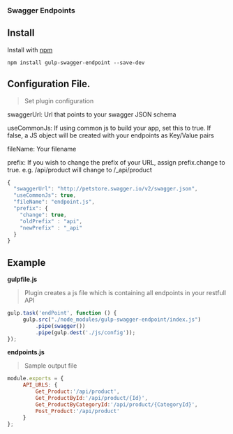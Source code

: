 ### Swagger Endpoints

## Install

Install with [npm](https://npmjs.org/package/gulp-swagger-endpoint)

```
npm install gulp-swagger-endpoint --save-dev
```


## Configuration File.

> Set plugin configuration

swaggerUrl: Url that points to your swagger JSON schema

useCommonJs: If using common js to build your app, set this to true. If false, a JS object will be created with your endpoints as Key/Value pairs

fileName: Your filename

prefix: If you wish to change the prefix of your URL, assign prefix.change to true. e.g. /api/product will change to /_api/product

```js
{
  "swaggerUrl": "http://petstore.swagger.io/v2/swagger.json",
  "useCommonJs": true,
  "fileName": "endpoint.js",
  "prefix": { 
  	"change": true,
  	"oldPrefix" : "api",
  	"newPrefix" : "_api"
  }
}

```



## Example

**gulpfile.js**

>Plugin creates a js file which is containing all endpoints in your restfull API

```js
gulp.task('endPoint', function () {
     gulp.src("./node_modules/gulp-swagger-endpoint/index.js")
         .pipe(swagger())
         .pipe(gulp.dest('./js/config'));
});
```


**endpoints.js**


>Sample output file


```js
module.exports = {
     API_URLS: {
         Get_Product:'/api/product',
         Get_ProductById:'/api/product/{Id}',
         Get_ProductByCategoryId:'/api/product/{CategoryId}',
         Post_Product:'/api/product'
     }
};
```


